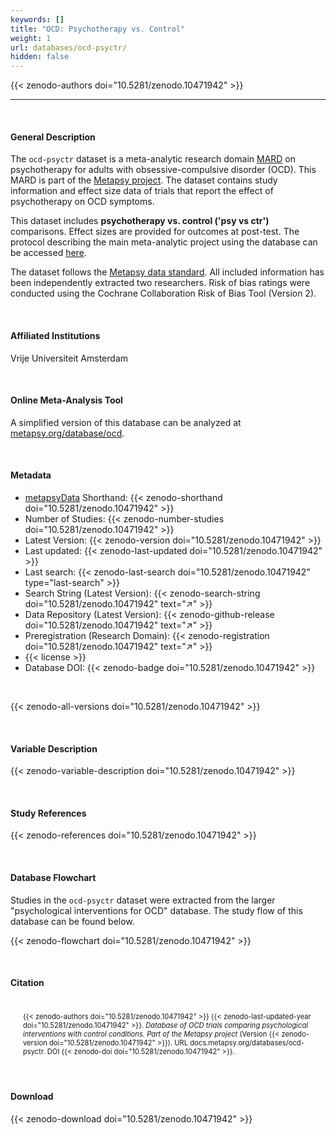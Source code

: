```yaml
---
keywords: []
title: "OCD: Psychotherapy vs. Control"
weight: 1
url: databases/ocd-psyctr/
hidden: false
---
```

{{< zenodo-authors doi="10.5281/zenodo.10471942" >}}

***

<br>

#### General Description

The `ocd-psyctr` dataset is a meta-analytic research domain [MARD](https://docs.metapsy.org/uploads/ebmental-2022-300509.pdf) on psychotherapy for adults with obsessive-compulsive disorder (OCD). This MARD is part of the  [Metapsy project](https://www.metapsy.org/). The dataset contains study information and effect size data of trials that report the effect of psychotherapy on OCD symptoms. 

This dataset includes **psychotherapy vs. control ('psy vs ctr')** comparisons. Effect sizes are provided for outcomes at post-test. The protocol describing the main meta-analytic project using the database can be accessed [here](https://archive.org/details/osf-registrations-n3rxf-v1).

The dataset follows the [Metapsy data standard](https://docs.metapsy.org/data-preparation/format/). All included information has been independently extracted two researchers. Risk of bias ratings were conducted using the Cochrane Collaboration Risk of Bias Tool (Version 2).


<br>

#### Affiliated Institutions

Vrije Universiteit Amsterdam

<br>

#### Online Meta-Analysis Tool

A simplified version of this database can be analyzed at [metapsy.org/database/ocd](https://www.metapsy.org/database/ocd).

<br>

#### Metadata

* <a href="https://data.metapsy.org" target="_blank">metapsyData</a> Shorthand: {{< zenodo-shorthand doi="10.5281/zenodo.10471942" >}}
* Number of Studies: {{< zenodo-number-studies doi="10.5281/zenodo.10471942" >}}
* Latest Version: {{< zenodo-version doi="10.5281/zenodo.10471942" >}}
* Last updated: {{< zenodo-last-updated doi="10.5281/zenodo.10471942" >}}
* Last search: {{< zenodo-last-search doi="10.5281/zenodo.10471942" type="last-search" >}}
* Search String (Latest Version): {{< zenodo-search-string doi="10.5281/zenodo.10471942" text="↗" >}}
* Data Repository (Latest Version): {{< zenodo-github-release doi="10.5281/zenodo.10471942" text="↗" >}}
* Preregistration (Research Domain): {{< zenodo-registration doi="10.5281/zenodo.10471942" text="↗" >}}
* {{< license >}}
* Database DOI: {{< zenodo-badge doi="10.5281/zenodo.10471942" >}}

<br>

{{< zenodo-all-versions doi="10.5281/zenodo.10471942" >}}

<br>

#### Variable Description

{{< zenodo-variable-description doi="10.5281/zenodo.10471942" >}}

<br>

#### Study References

{{< zenodo-references doi="10.5281/zenodo.10471942" >}}

<br>

#### Database Flowchart

Studies in the `ocd-psyctr` dataset were extracted from the larger "psychological interventions for OCD" database. The study flow of this database can be found below.

{{< zenodo-flowchart doi="10.5281/zenodo.10471942" >}}


<br>

#### Citation

<div class="citation" style='background-color: var(--body-color); padding: 20px 20px 20px 20px; font-size: 80%; -webkit-filter: grayscale(100%); filter: grayscale(100%);'>
{{< zenodo-authors doi="10.5281/zenodo.10471942" >}}
{{< zenodo-last-updated-year doi="10.5281/zenodo.10471942" >}}.
<i>Database of OCD trials comparing psychological interventions with control conditions. Part of the Metapsy project </i>
(Version {{< zenodo-version doi="10.5281/zenodo.10471942" >}}).
URL docs.metapsy.org/databases/ocd-psyctr.
DOI {{< zenodo-doi doi="10.5281/zenodo.10471942" >}}.
</div>

<br>

#### Download

{{< zenodo-download doi="10.5281/zenodo.10471942" >}}

<br></br>
